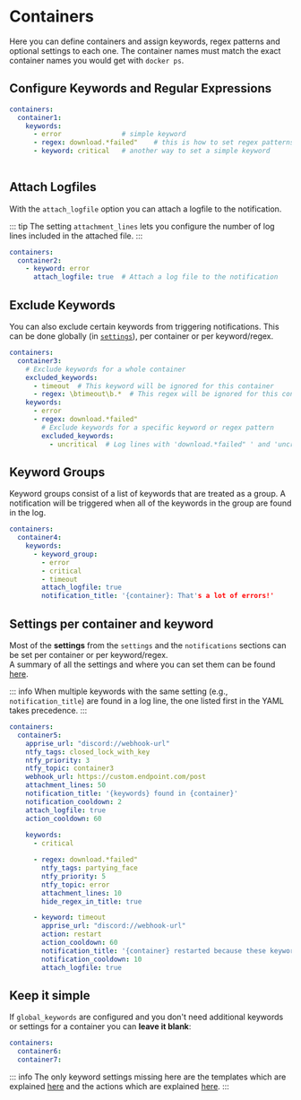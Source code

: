 # Containers 

Here you can define containers and assign keywords, regex patterns and optional settings to each one.
The container names must match the exact container names you would get with `docker ps`.

## Configure **Keywords** and **Regular Expressions**


```yaml
containers:
  container1:
    keywords:
      - error               # simple keyword
      - regex: download.*failed"    # this is how to set regex patterns
      - keyword: critical   # another way to set a simple keyword
    
```

## Attach Logfiles

With the `attach_logfile` option you can attach a logfile to the notification. 

::: tip
The setting `attachment_lines` lets you configure the number of log lines included in the attached file.
:::


```yaml
containers:
  container2:
    - keyword: error
      attach_logfile: true  # Attach a log file to the notification
```

## Exclude Keywords

You can also exclude certain keywords from triggering notifications. This can be done globally (in [`settings`](./settings.md)), per container or per keyword/regex. 

```yaml
containers:
  container3:
    # Exclude keywords for a whole container
    excluded_keywords:
      - timeout  # This keyword will be ignored for this container
      - regex: \btimeout\b.*  # This regex will be ignored for this container
    keywords:
      - error
      - regex: download.*failed" 
        # Exclude keywords for a specific keyword or regex pattern
        excluded_keywords:
          - uncritical  # Log lines with 'download.*failed" ' and 'uncritical' will be ignored
```

## Keyword Groups

Keyword groups consist of a list of keywords that are treated as a group. A notification will be triggered when all of the keywords in the group are found in the log.

```yaml
containers:
  container4:
    keywords:
      - keyword_group:
        - error
        - critical
        - timeout
        attach_logfile: true
        notification_title: '{container}: That's a lot of errors!'


```


## Settings per container and keyword

Most of the **settings** from the `settings` and the `notifications` sections can be set per container or per keyword/regex.<br>
A summary of all the settings and where you can set them can be found [here](../settings-overview.md).

::: info
When multiple keywords with the same setting (e.g., `notification_title`) are found in a log line, the one listed first in the YAML takes precedence.
:::


```yaml
containers:
  container5:
    apprise_url: "discord://webhook-url"  
    ntfy_tags: closed_lock_with_key   
    ntfy_priority: 3
    ntfy_topic: container3
    webhook_url: https://custom.endpoint.com/post
    attachment_lines: 50
    notification_title: '{keywords} found in {container}'
    notification_cooldown: 2  
    attach_logfile: true
    action_cooldown: 60 
  
    keywords:
      - critical

      - regex: download.*failed" 
        ntfy_tags: partying_face   
        ntfy_priority: 5
        ntfy_topic: error
        attachment_lines: 10
        hide_regex_in_title: true

      - keyword: timeout
        apprise_url: "discord://webhook-url" 
        action: restart
        action_cooldown: 60 
        notification_title: '{container} restarted because these keywords were found: {keywords}'
        notification_cooldown: 10
        attach_logfile: true


```


## Keep it simple

If `global_keywords` are configured and you don't need additional keywords or settings for a container you can **leave it blank**:
  
```yaml
containers:
  container6:
  container7:
```

::: info
The only keyword settings missing here are the templates which are explained [here](../customize-notifications/) and the actions which are explained [here](../actions.md).
:::
